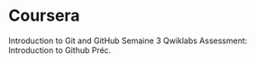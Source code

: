 # Coursera
Introduction to Git and GitHub Semaine 3 Qwiklabs Assessment: Introduction to Github Préc.
